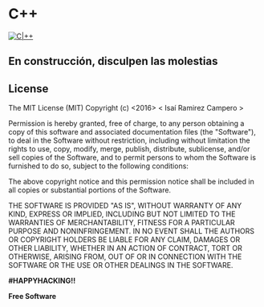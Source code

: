# C++
[![C|++](http://www.accelerance.com/hs-fs/hubfs/Technology_logos/c_logo.png?t=1476454969933&width=50&name=c_logo.png)](https://soterramirez.blogspot.mx/)

En construcción, disculpen las molestias
---



License
----
The MIT License (MIT)
Copyright (c) <2016> < Isaí Ramirez Campero >

Permission is hereby granted, free of charge, to any person obtaining a copy of this software and associated documentation files (the "Software"), to deal in the Software without restriction, including without limitation the rights to use, copy, modify, merge, publish, distribute, sublicense, and/or sell copies of the Software, and to permit persons to whom the Software is furnished to do so, subject to the following conditions:

The above copyright notice and this permission notice shall be included in all copies or substantial portions of the Software.

THE SOFTWARE IS PROVIDED "AS IS", WITHOUT WARRANTY OF ANY KIND, EXPRESS OR IMPLIED, INCLUDING BUT NOT LIMITED TO THE WARRANTIES OF MERCHANTABILITY, FITNESS FOR A PARTICULAR PURPOSE AND NONINFRINGEMENT. IN NO EVENT SHALL THE AUTHORS OR COPYRIGHT HOLDERS BE LIABLE FOR ANY CLAIM, DAMAGES OR OTHER LIABILITY, WHETHER IN AN ACTION OF CONTRACT, TORT OR OTHERWISE, ARISING FROM, OUT OF OR IN CONNECTION WITH THE SOFTWARE OR THE USE OR OTHER DEALINGS IN THE SOFTWARE.


**#HAPPYHACKING!!**

**Free Software**
